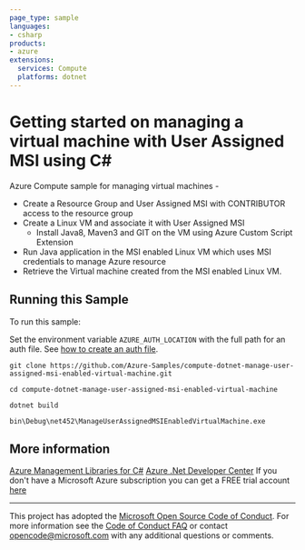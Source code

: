 ```yaml
---
page_type: sample
languages:
- csharp
products:
- azure
extensions:
  services: Compute
  platforms: dotnet
---
```


# Getting started on managing a virtual machine with User Assigned MSI using C# #

 Azure Compute sample for managing virtual machines -
  - Create a Resource Group and User Assigned MSI with CONTRIBUTOR access to the resource group
  - Create a Linux VM and associate it with User Assigned MSI
      - Install Java8, Maven3 and GIT on the VM using Azure Custom Script Extension
  - Run Java application in the MSI enabled Linux VM which uses MSI credentials to manage Azure resource
  - Retrieve the Virtual machine created from the MSI enabled Linux VM.


## Running this Sample ##

To run this sample:

Set the environment variable `AZURE_AUTH_LOCATION` with the full path for an auth file. See [how to create an auth file](https://github.com/Azure/azure-libraries-for-net/blob/master/AUTH.md).

    git clone https://github.com/Azure-Samples/compute-dotnet-manage-user-assigned-msi-enabled-virtual-machine.git

    cd compute-dotnet-manage-user-assigned-msi-enabled-virtual-machine

    dotnet build

    bin\Debug\net452\ManageUserAssignedMSIEnabledVirtualMachine.exe

## More information ##

[Azure Management Libraries for C#](https://github.com/Azure/azure-sdk-for-net/tree/Fluent)
[Azure .Net Developer Center](https://azure.microsoft.com/en-us/develop/net/)
If you don't have a Microsoft Azure subscription you can get a FREE trial account [here](http://go.microsoft.com/fwlink/?LinkId=330212)

---

This project has adopted the [Microsoft Open Source Code of Conduct](https://opensource.microsoft.com/codeofconduct/). For more information see the [Code of Conduct FAQ](https://opensource.microsoft.com/codeofconduct/faq/) or contact [opencode@microsoft.com](mailto:opencode@microsoft.com) with any additional questions or comments.